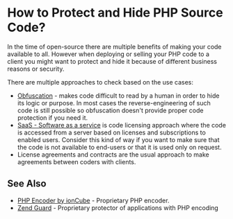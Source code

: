 # How to Protect and Hide PHP Source Code?

In the time of open-source there are multiple benefits of making your code
available to all. However when deploying or selling your PHP code to a client you
might want to protect and hide it because of different business reasons or security.

There are multiple approaches to check based on the use cases:

* [Obfuscation](https://en.wikipedia.org/wiki/Obfuscation_(software)) - makes code
  difficult to read by a human in order to hide its logic or purpose. In most
  cases the reverse-engineering of such code is still possible so obfuscation
  doesn't provide proper code protection if you need it.
* [SaaS - Software as a service](https://en.wikipedia.org/wiki/Software_as_a_service)
  is code licensing approach where the code is accessed from a server based on
  licenses and subscriptions to enabled users. Consider this kind of way if you
  want to make sure that the code is not available to end-users or that it is
  used only on request.
* License agreements and contracts are the usual approach to make agreements
  between coders with clients.

## See Also

* [PHP Encoder by ionCube](http://www.ioncube.com/php_encoder.php) - Proprietary
  PHP encoder.
* [Zend Guard](http://www.zend.com/en/products/zend-guard) - Proprietary protector
  of applications with PHP encoding
